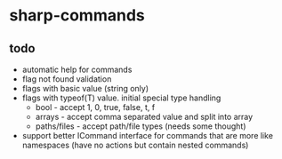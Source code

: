 # sharp-commands

## todo
* automatic help for commands
* flag not found validation
* flags with basic value (string only)
* flags with typeof(T) value. initial special type handling
  * bool - accept 1, 0, true, false, t, f
  * arrays - accept comma separated value and split into array
  * paths/files - accept path/file types (needs some thought)
* support better ICommand interface for commands that are more like namespaces (have no actions but contain nested commands)
